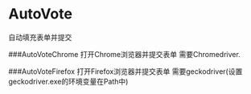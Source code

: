 # AutoVote
自动填充表单并提交

###AutoVoteChrome
打开Chrome浏览器并提交表单
需要Chromedriver.

###AutoVoteFirefox
打开Firefox浏览器并提交表单
需要geckodriver(设置geckodriver.exe的环境变量在Path中)
